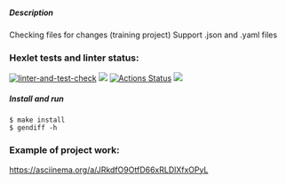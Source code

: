 ##### Description
Checking files for changes (training project)
Support .json and .yaml files

### Hexlet tests and linter status:
[![linter-and-test-check](https://github.com/viskuzi/frontend-project-lvl2/actions/workflows/linter_and_test_check.yml/badge.svg)](https://github.com/viskuzi/frontend-project-lvl2/actions/workflows/linter_and_test_check.yml)
<a href="https://codeclimate.com/github/viskuzi/frontend-project-lvl2/test_coverage"><img src="https://api.codeclimate.com/v1/badges/475fa3a5cb8506b9a4d0/test_coverage" /></a>
[![Actions Status](https://github.com/viskuzi/frontend-project-lvl2/workflows/hexlet-check/badge.svg)](https://github.com/viskuzi/frontend-project-lvl2/actions)
<a href="https://codeclimate.com/github/viskuzi/frontend-project-lvl2/maintainability"><img src="https://api.codeclimate.com/v1/badges/475fa3a5cb8506b9a4d0/maintainability" /></a>

##### Install and run
    $ make install
    $ gendiff -h
 
### Example of project work:  
https://asciinema.org/a/JRkdfO9OtfD66xRLDlXfxOPyL  
